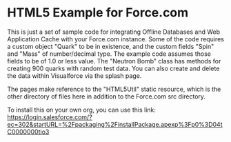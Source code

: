 <H1>HTML5 Example for Force.com</H1>
<P>
This is just a set of sample code for integrating Offline Databases and Web Application Cache with your Force.com instance.  Some of the code requires a custom object "Quark" to be in existence, and the custom fields "Spin" and "Mass" of number/decimal type.  The example code assumes those fields to be of 1.0 or less value.  The "Neutron Bomb" class has methods for creating 900 quarks with random test data.  You can also create and delete the data within Visualforce via the splash page.
</P>
<P>
The pages make reference to the "HTML5Util" static resource, which is the other directory of files here in addition to the Force.com src directory.
</P>
<P>
To install this on your own org, you can use this link:
<BR />
<a href="https://login.salesforce.com/?ec=302&startURL=%2Fpackaging%2FinstallPackage.apexp%3Fp0%3D04tC0000000tio3">https://login.salesforce.com/?ec=302&startURL=%2Fpackaging%2FinstallPackage.apexp%3Fp0%3D04tC0000000tio3</a>
</P>